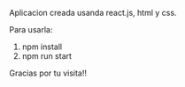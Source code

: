Aplicacion creada usanda react.js, html y css.

Para usarla:

1) npm install
2) npm run start

Gracias por tu visita!!
